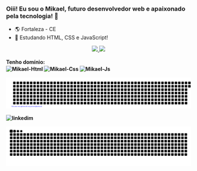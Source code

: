 ### Oiii! Eu sou o Mikael, futuro desenvolvedor web e apaixonado pela tecnologia!  👋

- 🌎 Fortaleza - CE
- 📕 Estudando HTML, CSS e JavaScript!

<div align="center">
  <a href="https://github.com/mikaelsouza-dev">
  <img height="180em" src="https://github-readme-stats.vercel.app/api?username=mikaelprogramador&show_icons=true&theme=dark&include_all_commits=true&count_private=true"/>
  <img height="180em" src="https://github-readme-stats.vercel.app/api/top-langs/?username=mikaelprogramador&layout=compact&langs_count=7&theme=dark"/>
</div>
  
  <div style="display: inline_block"><br>
    <a><b>Tenho domínio:<b><a><br>
  <img align="center" alt="Mikael-Html" src="https://img.shields.io/badge/HTML5-E34F26?style=for-the-badge&logo=html5&logoColor=white">
  <img align="center" alt="Mikael-Css" src="https://img.shields.io/badge/CSS3-1572B6?style=for-the-badge&logo=css3&logoColor=white">
  <img align="center" alt="Mikael-Js" src="https://img.shields.io/badge/JavaScript-F7DF1E?style=for-the-badge&logo=javascript&logoColor=black">
</div>
  
  ![gitartwork](gitartwork.svg)
      
<div>
 <img href="https://www.linkedin.com/in/mikael-souza-da-silva-296663231/" src="https://img.shields.io/badge/LinkedIn-0077B5?style=for-the-badge&logo=linkedin&logoColor=white" alt="linkedim">
 
  
  
  ![Snake animation](https://github.com/mikaelprogramador/mikaelprogramador/blob/output/github-contribution-grid-snake.svg)
      
      
</div>
